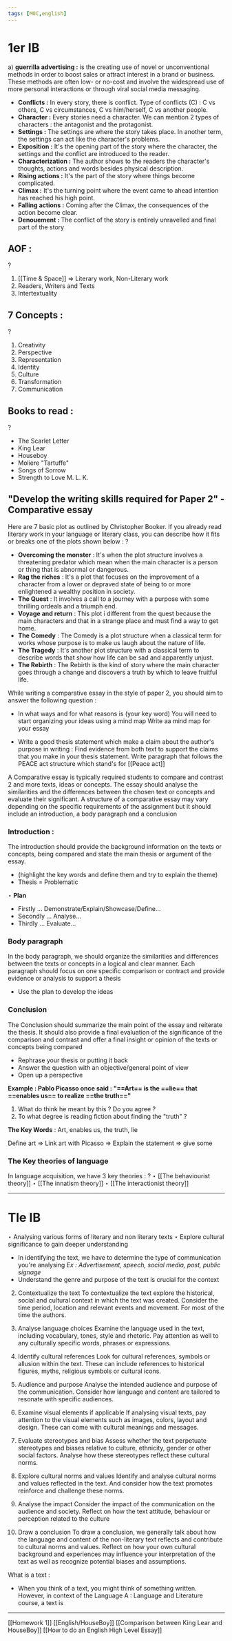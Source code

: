```yaml
---
tags: [MOC,english]
---
```


# 1er IB

a) **guerrilla advertising :** is the creating use of novel or unconventional methods in order to boost sales or attract interest in a brand or business. These methods are often low- or no-cost and involve the widespread use of more personal interactions or through viral social media messaging.




- **Conflicts :** In every story, there is conflict. Type of conflicts (C) : C vs others, C vs  circumstances, C vs him/herself, C vs another people.
- **Character :** Every stories need a character. We can mention 2 types of characters : the antagonist and the protagonist. 
- **Settings :** The settings are where the story takes place. In another term, the settings can act like the character's problems.
- **Exposition :** It's the opening part of the story where the character, the settings and the conflict are introduced to the reader.
- **Characterization :** The author shows to the readers the character's thoughts, actions and words besides physical description.
- **Rising actions :** It's the part of the story where things become complicated.
- **Climax :** It's the turning point where the event came to ahead intention has reached his high point.
- **Falling actions :** Coming after the Climax, the consequences of the action become clear.
- **Denouement :** The conflict of the story is entirely unravelled and final part of the story


## **AOF :** 
?
1. [[Time & Space]] $\Rightarrow$ Literary work, Non-Literary work
2. Readers, Writers and Texts 
3. Intertextuality 

## **7 Concepts :**
?
1. Creativity
2. Perspective
3. Representation
4. Identity
5. Culture
6. Transformation
7. Communication

## **Books to read :**
?
- The Scarlet Letter
- King Lear 
- Houseboy
- Moliere "Tartuffe"
- Songs of Sorrow
- Strength to Love M. L. K.


## "Develop the writing skills required for Paper 2" - Comparative essay 
Here are 7 basic plot as outlined by Christopher Booker. If you already read literary work in your language or literary class, you can describe how it fits or breaks one of the plots shown below :
?
- **Overcoming the monster** : It's when the plot structure involves a threatening predator which mean when the main character is a person or thing that is abnormal or dangerous.
- **Rag the riches** : It's a plot that focuses on the improvement of a character from a lower or depraved state of being to or more enlightened a wealthy position in society.
- **The Quest** : It involves a call to a journey with a purpose with some thrilling ordeals and a triumph end.
- **Voyage and return** : This plot i different from the quest because the main characters and that in a strange place and must find a way to get home.
- **The Comedy** : The Comedy is a plot structure when a classical term for works whose purpose is to make us laugh about the nature of life.
- **The Tragedy** : It's another plot structure with a classical term to describe words that show how life can be sad and apparently unjust.
- **The Rebirth** : The Rebirth is the kind of story where the main character goes through a change and discovers a truth by which to leave fruitful life.

While writing a comparative essay in the style of paper 2, you should aim to answer the following question :
- In what ways and for what reasons is (your key word) 
You will need to start organizing your ideas using a mind map
Write aa mind map for your essay

- Write a good thesis statement which make a claim about the author's purpose in writing : 
Find evidence from both text to support the claims that you make in your thesis statement. Write paragraph that follows the PEACE act structure which stand's for [[Peace act]]

A Comparative essay is typically required students to compare and contrast 2 and more texts, ideas or concepts. The essay should analyse the similarities and the differences between the chosen text or concepts and evaluate their significant. A structure of a comparative essay may vary depending on the specific requirements of the assignment but it should include an introduction, a body paragraph and a conclusion

### Introduction :
The introduction should provide the background information on the texts or concepts, being compared and state the main thesis
or argument of the essay.
- (highlight the key words and define them and try to explain the theme)
- Thesis = Problematic

$\star$  **Plan**
- Firstly … Demonstrate/Explain/Showcase/Define...
- Secondly … Analyse...
- Thirdly … Evaluate...

### Body paragraph
In the body paragraph, we should organize the similarities and differences between the texts or concepts in a logical and clear manner. Each paragraph should focus on one specific comparison or contract and provide evidence or analysis to support a thesis

- Use the plan to develop the ideas

### Conclusion
The Conclusion should summarize the main point of the essay and reiterate the thesis. It should also provide a final evaluation of the significance of the comparison and contrast and offer a final insight or opinion of the texts or concepts being compared

- Rephrase your thesis or putting it back
- Answer the question with an objective/general point of view
- Open up a perspective

**Example : Pablo Picasso once said : "==Art== is the ==lie== that ==enables us== to realize ==the truth=="** 
1) What do think he meant by this ? Do you agree ?
2) To what degree is reading fiction about finding the "truth" ?

**The Key Words** : Art, enables us, the truth, lie

Define art => Link art with Picasso => Explain the statement => give some 



### The Key theories of language

In language acquisition, we have 3 key theories : 
?
$\star$  [[The behaviourist theory]]
$\star$  [[The innatism theory]]
$\star$  [[The interactionist theory]]

---

# Tle IB

$\star$ Analysing various forms of literary and non literary texts
$\star$ Explore cultural significance to gain deeper understanding

- In identifying the text, we have to determine the type of communication you're analysing 
*Ex : Advertisement, speech, social media, post, public signage* 
- Understand the genre and purpose of the text is crucial for the context

2. Contextualize the text 
To contextualize the text explore the historical, social and cultural context in which the text was created. Consider the time period, location and relevant events and movement. For most of the time the authors.

3. Analyse language choices
Examine the language used in the text, including vocabulary, tones, style and rhetoric. Pay attention as well to any culturally specific words, phrases or expressions.

4. Identify cultural references
Look for cultural references, symbols or allusion within the text. These can include references to historical figures, myths, religious symbols or cultural icons.

5. Audience and purpose
Analyse the intended audience and purpose of the communication. Consider how language and content are tailored to resonate with specific audiences.

6. Examine visual elements if applicable
If analysing visual texts, pay attention to the visual elements such as images, colors, layout and design. These can come with cultural meanings and messages.

7. Evaluate stereotypes and bias
Assess whether the text perpetuate stereotypes and biases relative to culture, ethnicity, gender or other social factors. Analyse how  these stereotypes reflect these cultural norms.

8. Explore cultural norms and values
Identify and analyse cultural norms and values reflected in the text. And consider how the text promotes reinforce and challenge these norms.

9. Analyse the impact
Consider the impact of the communication on the audience and society. Reflect on how the text attitude, behaviour or perception related to the culture 

10. Draw a conclusion
To draw a conclusion, we generally talk about how the language and content of the non-literary text reflects and contribute to cultural norms and values. Reflect on how your own cultural background and experiences may influence your interpretation of the text as well as recognize potential biases and assumptions.




What is a text :
- When you think of a text, you might think of something written. However, in context of the Language A : Language and Literature course, a text is 





















---

[[Homework 1]]
[[English/HouseBoy]]
[[Comparison between King Lear and HouseBoy]]
[[How to do an English High Level Essay]]